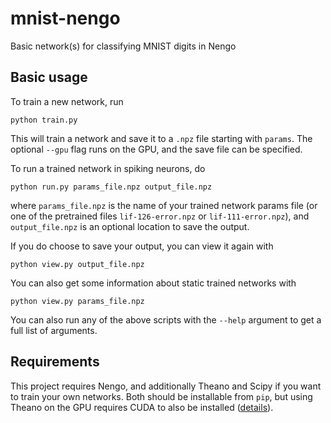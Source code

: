 # mnist-nengo
Basic network(s) for classifying MNIST digits in Nengo

## Basic usage
To train a new network, run

    python train.py

This will train a network and save it to a `.npz` file starting with `params`.
The optional `--gpu` flag runs on the GPU, and the save file can be specified.

To run a trained network in spiking neurons, do

    python run.py params_file.npz output_file.npz

where `params_file.npz` is the name of your trained network params file
(or one of the pretrained files `lif-126-error.npz` or `lif-111-error.npz`),
and `output_file.npz` is an optional location to save the output.

If you do choose to save your output, you can view it again with

    python view.py output_file.npz

You can also get some information about static trained networks with

    python view.py params_file.npz

You can also run any of the above scripts with the `--help` argument to get
a full list of arguments.

## Requirements
This project requires Nengo, and additionally Theano and Scipy if you
want to train your own networks. Both should be installable from `pip`,
but using Theano on the GPU requires CUDA to also be installed
([details](http://deeplearning.net/software/theano/tutorial/using_gpu.html)).
